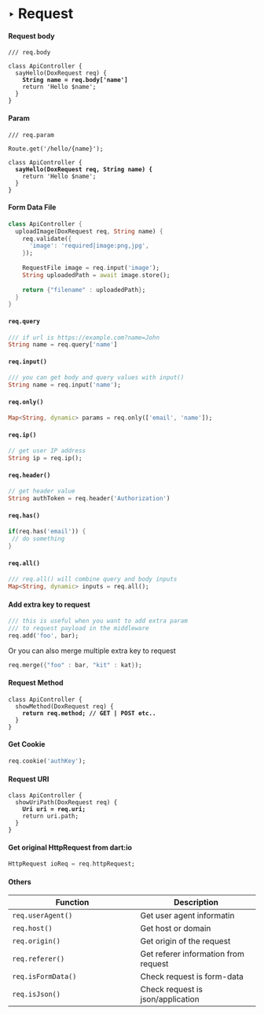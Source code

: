 # ‣ Request

#### Request body

<pre class="language-dart"><code class="lang-dart">/// req.body

class ApiController {
  sayHello(DoxRequest req) {
<strong>    String name = req.body['name']
</strong>    return 'Hello $name';
  }
}
</code></pre>

#### Param

<pre class="language-dart"><code class="lang-dart">/// req.param

Route.get('/hello/{name}');

class ApiController {
<strong>  sayHello(DoxRequest req, String name) {
</strong>    return 'Hello $name';
  }
}
</code></pre>

#### Form Data File

```dart
class ApiController {
  uploadImage(DoxRequest req, String name) {
    req.validate({
      'image': 'required|image:png,jpg',
    });
    
    RequestFile image = req.input('image');
    String uploadedPath = await image.store();
    
    return {"filename" : uploadedPath};
  }
}
```

#### `req.query`

```dart
/// if url is https://example.com?name=John
String name = req.query['name']
```

#### `req.input()`

```dart
/// you can get body and query values with input()
String name = req.input('name');
```

#### `req.only()`

```dart
Map<String, dynamic> params = req.only(['email', 'name']);
```

#### `req.ip()`

```dart
// get user IP address
String ip = req.ip(); 
```

#### `req.header()`

```dart
// get header value
String authToken = req.header('Authorization') 
```

#### `req.has()`

```dart
if(req.has('email')) {
 // do something
}
```

#### `req.all()`

```dart
/// req.all() will combine query and body inputs
Map<String, dynamic> inputs = req.all();
```

#### Add extra key to request&#x20;

```dart
/// this is useful when you want to add extra param 
/// to request payload in the middleware
req.add('foo', bar);
```

Or you can also merge multiple extra key to request

```dart
req.merge({"foo" : bar, "kit" : kat});
```

#### Request Method

<pre class="language-dart"><code class="lang-dart">class ApiController {
  showMethod(DoxRequest req) {
<strong>    return req.method; // GET | POST etc..
</strong>  }
}
</code></pre>

#### Get Cookie

```dart
req.cookie('authKey');
```

#### Request URI

<pre class="language-dart"><code class="lang-dart">class ApiController {
  showUriPath(DoxRequest req) {
<strong>    Uri uri = req.uri;
</strong>    return uri.path;
  }
}
</code></pre>

#### Get original HttpRequest from dart:io

```dart
HttpRequest ioReq = req.httpRequest;
```

#### Others

<table><thead><tr><th width="245">Function</th><th>Description</th></tr></thead><tbody><tr><td><code>req.userAgent()</code></td><td>Get user agent informatin</td></tr><tr><td><code>req.host()</code></td><td>Get host or domain</td></tr><tr><td><code>req.origin()</code></td><td>Get origin of the request</td></tr><tr><td><code>req.referer()</code></td><td>Get referer information from request</td></tr><tr><td><code>req.isFormData()</code></td><td>Check request is form-data</td></tr><tr><td><code>req.isJson()</code></td><td>Check request is json/application</td></tr></tbody></table>
